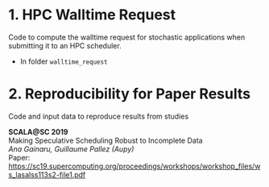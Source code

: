 # 1. HPC Walltime Request

Code to compute the walltime request for stochastic applications when submitting it to an HPC scheduler.
- In folder `walltime_request`

# 2. Reproducibility for Paper Results 
Code and input data to reproduce results from studies

**SCALA@SC 2019** <br/>
Making Speculative Scheduling Robust to Incomplete Data <br/>
*Ana Gainaru, Guillaume Pallez (Aupy)* <br/>
Paper: https://sc19.supercomputing.org/proceedings/workshops/workshop_files/ws_lasalss113s2-file1.pdf
